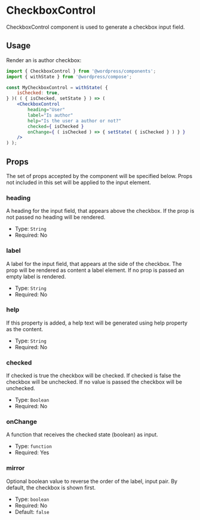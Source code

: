 # CheckboxControl

CheckboxControl component is used to generate a checkbox input field.


## Usage

Render an is author checkbox:
```jsx
import { CheckboxControl } from '@wordpress/components';
import { withState } from '@wordpress/compose';

const MyCheckboxControl = withState( {
	isChecked: true,
} )( ( { isChecked, setState } ) => ( 
	<CheckboxControl
		heading="User"
		label="Is author"
		help="Is the user a author or not?"
		checked={ isChecked }
		onChange={ ( isChecked ) => { setState( { isChecked } ) } }
	/>
) );
```

## Props

The set of props accepted by the component will be specified below.
Props not included in this set will be applied to the input element.

### heading

A heading for the input field, that appears above the checkbox. If the prop is not passed no heading will be rendered. 

- Type: `String`
- Required: No


### label

A label for the input field, that appears at the side of the checkbox.
The prop will be rendered as content a label element.
If no prop is passed an empty label is rendered.

- Type: `String`
- Required: No

### help

If this property is added, a help text will be generated using help property as the content.

- Type: `String`
- Required: No

### checked

If checked is true the checkbox will be checked. If checked is false the checkbox will be unchecked.
If no value is passed the checkbox will be unchecked.

- Type: `Boolean`
- Required: No

### onChange

A function that receives the checked state (boolean) as input.

- Type: `function`
- Required: Yes

### mirror

Optional boolean value to reverse the order of the label, input pair. By default, the checkbox is shown first.

- Type: `boolean`
- Required: No
- Default: `false`

